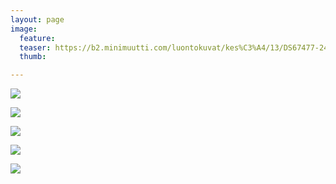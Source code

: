```yaml
---
layout: page
image:
  feature:
  teaser: https://b2.minimuutti.com/luontokuvat/kes%C3%A4/13/DS67477-245px.jpg
  thumb:

---
```


![](https://b2.minimuutti.com/luontokuvat/kes%C3%A4/13/DS67476-800px.jpg)

![](https://b2.minimuutti.com/luontokuvat/kes%C3%A4/13/DS67482-800px.jpg)

![](https://b2.minimuutti.com/luontokuvat/kes%C3%A4/13/DS67475-800px.jpg)

![](https://b2.minimuutti.com/luontokuvat/kes%C3%A4/13/DS67481-800px.jpg)

![](https://b2.minimuutti.com/luontokuvat/kes%C3%A4/13/DS67477-800px.jpg)
